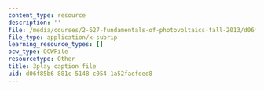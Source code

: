 ```yaml
---
content_type: resource
description: ''
file: /media/courses/2-627-fundamentals-of-photovoltaics-fall-2013/d06f85b6881c5148c0541a52faefded8_k12GMjtN8aA.srt
file_type: application/x-subrip
learning_resource_types: []
ocw_type: OCWFile
resourcetype: Other
title: 3play caption file
uid: d06f85b6-881c-5148-c054-1a52faefded8
---
```

